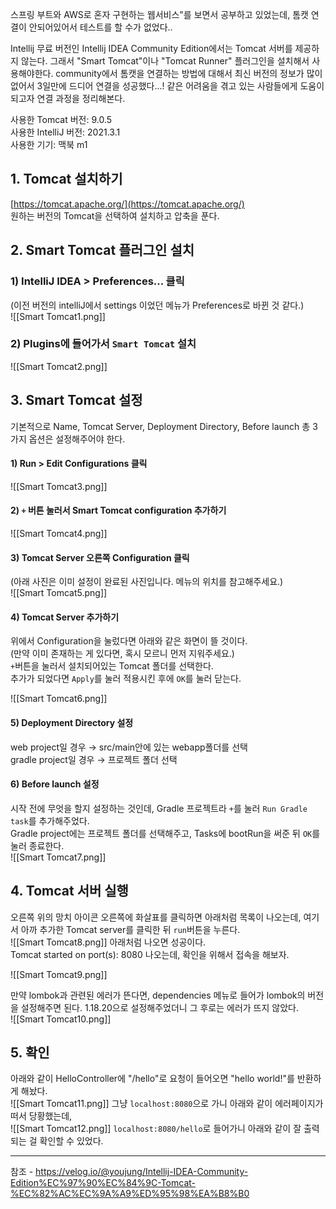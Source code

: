 스프링 부트와 AWS로 혼자 구현하는 웹서비스"를 보면서 공부하고 있었는데, 톰캣 연결이 안되어있어서 테스트를 할 수가 없었다..

Intellij 무료 버전인 Intellij IDEA Community Edition에서는 Tomcat 서버를 제공하지 않는다. 그래서 "Smart Tomcat"이나 "Tomcat Runner" 플러그인을 설치해서 사용해야한다. community에서 톰캣을 연결하는 방법에 대해서 최신 버전의 정보가 많이 없어서 3일만에 드디어 연결을 성공했다...! 같은 어려움을 겪고 있는 사람들에게 도움이 되고자 연결 과정을 정리해본다.

사용한 Tomcat 버전: 9.0.5  
사용한 IntelliJ 버전: 2021.3.1  
사용한 기기: 맥북 m1

## 1. Tomcat 설치하기

[https://tomcat.apache.org/](https://tomcat.apache.org/)  
원하는 버전의 Tomcat을 선택하여 설치하고 압축을 푼다.

## 2. Smart Tomcat 플러그인 설치

### 1) IntelliJ IDEA > Preferences... 클릭  
(이전 버전의 intelliJ에서 settings 이었던 메뉴가 Preferences로 바뀐 것 같다.)  
![[Smart Tomcat1.png]]
### 2) Plugins에 들어가서 `Smart Tomcat` 설치  

![[Smart Tomcat2.png]]
## 3. Smart Tomcat 설정

기본적으로 Name, Tomcat Server, Deployment Directory, Before launch 총 3가지 옵션은 설정해주어야 한다.

#### 1) Run > Edit Configurations 클릭

![[Smart Tomcat3.png]]

#### 2) `+` 버튼 눌러서 Smart Tomcat configuration 추가하기

![[Smart Tomcat4.png]]

#### 3) Tomcat Server 오른쪽 Configuration 클릭

(아래 사진은 이미 설정이 완료된 사진입니다. 메뉴의 위치를 참고해주세요.)  
![[Smart Tomcat5.png]]

#### 4) Tomcat Server 추가하기

위에서 Configuration을 눌렀다면 아래와 같은 화면이 뜰 것이다.  
(만약 이미 존재하는 게 있다면, 혹시 모르니 먼저 지워주세요.)  
`+`버튼을 눌러서 설치되어있는 Tomcat 폴더를 선택한다.  
추가가 되었다면 `Apply`를 눌러 적용시킨 후에 `OK`를 눌러 닫는다.  

![[Smart Tomcat6.png]]
#### 5) Deployment Directory 설정

web project일 경우 → src/main안에 있는 webapp폴더를 선택  
gradle project일 경우 → 프로젝트 폴더 선택

#### 6) Before launch 설정

시작 전에 무엇을 할지 설정하는 것인데, Gradle 프로젝트라 `+`를 눌러 `Run Gradle task`를 추가해주었다.  
Gradle project에는 프로젝트 폴더를 선택해주고, Tasks에 bootRun을 써준 뒤 `OK`를 눌러 종료한다.  
![[Smart Tomcat7.png]]

## 4. Tomcat 서버 실행

오른쪽 위의 망치 아이콘 오른쪽에 화살표를 클릭하면 아래처럼 목록이 나오는데, 여기서 아까 추가한 Tomcat server를 클릭한 뒤 `run`버튼을 누른다.  
![[Smart Tomcat8.png]]
아래처럼 나오면 성공이다.  
Tomcat started on port(s): 8080  나오는데, 확인을 위해서 접속을 해보자.  

![[Smart Tomcat9.png]]

만약 lombok과 관련된 에러가 뜬다면, dependencies 메뉴로 들어가 lombok의 버전을 설정해주면 된다. 1.18.20으로 설정해주었더니 그 후로는 에러가 뜨지 않았다.  
![[Smart Tomcat10.png]]

## 5. 확인

아래와 같이 HelloController에 "/hello"로 요청이 들어오면 "hello world!"를 반환하게 해놨다.  
![[Smart Tomcat11.png]]
그냥 `localhost:8080`으로 가니 아래와 같이 에러페이지가 떠서 당황했는데,  
![[Smart Tomcat12.png]]
`localhost:8080/hello`로 들어가니 아래와 같이 잘 출력되는 걸 확인할 수 있었다.






---
참조 - https://velog.io/@youjung/Intellij-IDEA-Community-Edition%EC%97%90%EC%84%9C-Tomcat-%EC%82%AC%EC%9A%A9%ED%95%98%EA%B8%B0